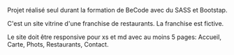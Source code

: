 Projet réalisé seul durant la formation de BeCode avec du SASS et Bootstap.


C'est un site vitrine d'une franchise de restaurants. La franchise est fictive.


Le site doit être responsive pour xs et md avec au moins 5 pages: Accueil, Carte, Phots, Restaurants, Contact. 
